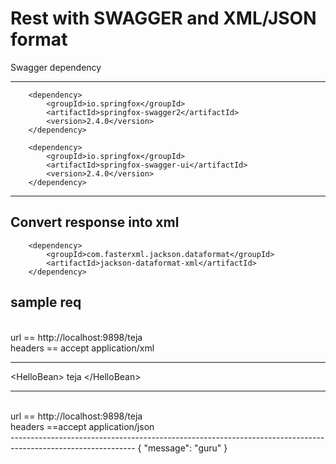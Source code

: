 <h1> Rest with SWAGGER and XML/JSON format</h1>
Swagger dependency

-------------------------------------------------------------------------------------------------------
		
		<dependency>
			<groupId>io.springfox</groupId>
			<artifactId>springfox-swagger2</artifactId>
			<version>2.4.0</version>
		</dependency>

		<dependency>
			<groupId>io.springfox</groupId>
			<artifactId>springfox-swagger-ui</artifactId>
			<version>2.4.0</version>
		</dependency>
----------------------------------------------------------------------------------------------------------
		
Convert response into xml
----------------------------------------------------------------------------------------------------------
		<dependency>
			<groupId>com.fasterxml.jackson.dataformat</groupId>
			<artifactId>jackson-dataformat-xml</artifactId>
		</dependency>		
		
<h2>sample req</h2>
</br>
url == http://localhost:9898/teja
</br> 
headers == accept application/xml

-----------------------------------------------------------------------------------------------------------
&lt;HelloBean>
    <message>teja</message>
&lt;/HelloBean>

-----------------------------------------------------------------------------------------------------------
</br>
url == http://localhost:9898/teja
</br>
headers ==accept application/json
</br>
-------------------------------------------------------------------------------------------------------------
{
  "message": "guru"
}
